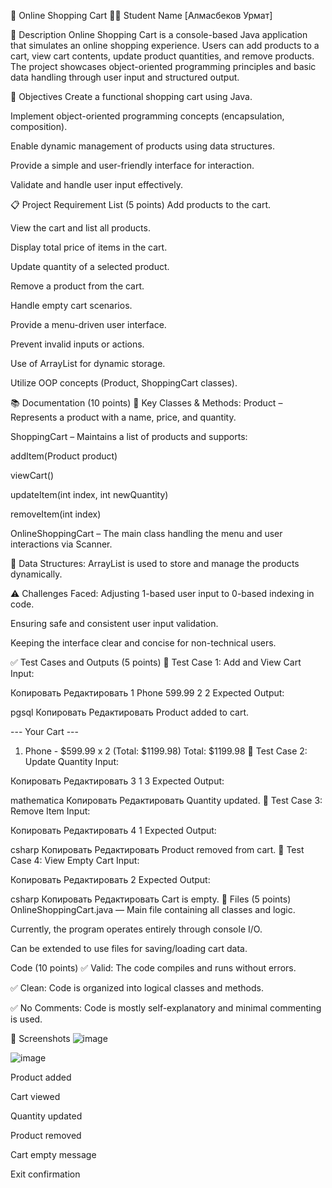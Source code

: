 🛒 Online Shopping Cart
👨‍💻 Student Name
[Алмасбеков Урмат]

📄 Description
Online Shopping Cart is a console-based Java application that simulates an online shopping experience. Users can add products to a cart, view cart contents, update product quantities, and remove products. The project showcases object-oriented programming principles and basic data handling through user input and structured output.

🎯 Objectives
Create a functional shopping cart using Java.

Implement object-oriented programming concepts (encapsulation, composition).

Enable dynamic management of products using data structures.

Provide a simple and user-friendly interface for interaction.

Validate and handle user input effectively.

📋 Project Requirement List (5 points)
Add products to the cart.

View the cart and list all products.

Display total price of items in the cart.

Update quantity of a selected product.

Remove a product from the cart.

Handle empty cart scenarios.

Provide a menu-driven user interface.

Prevent invalid inputs or actions.

Use of ArrayList for dynamic storage.

Utilize OOP concepts (Product, ShoppingCart classes).

📚 Documentation (10 points)
🔧 Key Classes & Methods:
Product – Represents a product with a name, price, and quantity.

ShoppingCart – Maintains a list of products and supports:

addItem(Product product)

viewCart()

updateItem(int index, int newQuantity)

removeItem(int index)

OnlineShoppingCart – The main class handling the menu and user interactions via Scanner.

🧠 Data Structures:
ArrayList<Product> is used to store and manage the products dynamically.

⚠️ Challenges Faced:
Adjusting 1-based user input to 0-based indexing in code.

Ensuring safe and consistent user input validation.

Keeping the interface clear and concise for non-technical users.

✅ Test Cases and Outputs (5 points)
🔹 Test Case 1: Add and View Cart
Input:

Копировать
Редактировать
1
Phone
599.99
2
2
Expected Output:

pgsql
Копировать
Редактировать
Product added to cart.

--- Your Cart ---
1. Phone - $599.99 x 2 (Total: $1199.98)
Total: $1199.98
🔹 Test Case 2: Update Quantity
Input:

Копировать
Редактировать
3
1
3
Expected Output:

mathematica
Копировать
Редактировать
Quantity updated.
🔹 Test Case 3: Remove Item
Input:

Копировать
Редактировать
4
1
Expected Output:

csharp
Копировать
Редактировать
Product removed from cart.
🔹 Test Case 4: View Empty Cart
Input:

Копировать
Редактировать
2
Expected Output:

csharp
Копировать
Редактировать
Cart is empty.
💾 Files (5 points)
OnlineShoppingCart.java — Main file containing all classes and logic.

Currently, the program operates entirely through console I/O.

Can be extended to use files for saving/loading cart data.

 Code (10 points)
✅ Valid: The code compiles and runs without errors.

✅ Clean: Code is organized into logical classes and methods.

✅ No Comments: Code is mostly self-explanatory and minimal commenting is used.

📸 Screenshots
![image](https://github.com/user-attachments/assets/679ff775-d299-4626-85d4-0aba0a2c940d)

![image](https://github.com/user-attachments/assets/0fb80f3e-d850-4b97-a1ac-4ccdace17681)

Product added

Cart viewed

Quantity updated

Product removed

Cart empty message

Exit confirmation

